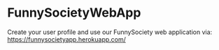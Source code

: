 # FunnySocietyWebApp
 Create your user profile and use our FunnySociety web application via: https://funnysocietyapp.herokuapp.com/
